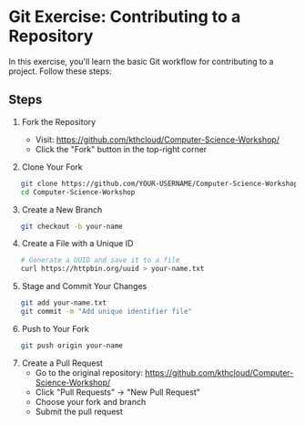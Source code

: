 # Git Exercise: Contributing to a Repository

In this exercise, you'll learn the basic Git workflow for contributing to a project. Follow these steps:

## Steps

1. Fork the Repository
   - Visit: https://github.com/kthcloud/Computer-Science-Workshop/
   - Click the "Fork" button in the top-right corner

2. Clone Your Fork   
```bash
   git clone https://github.com/YOUR-USERNAME/Computer-Science-Workshop.git
   cd Computer-Science-Workshop   
```

3. Create a New Branch     
```bash
   git checkout -b your-name  
```

4. Create a File with a Unique ID   
```bash
   # Generate a UUID and save it to a file
   curl https://httpbin.org/uuid > your-name.txt
   ```

5. Stage and Commit Your Changes   
```bash
   git add your-name.txt
   git commit -m "Add unique identifier file"   
```

6. Push to Your Fork   
```bash
   git push origin your-name  
```

7. Create a Pull Request
   - Go to the original repository: https://github.com/kthcloud/Computer-Science-Workshop/
   - Click "Pull Requests" → "New Pull Request"
   - Choose your fork and branch
   - Submit the pull request

